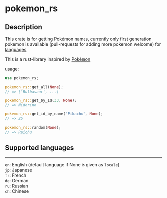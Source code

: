 # pokemon_rs

## Description
This crate is for getting Pokémon names, currently only first generation pokemon
is available (pull-requests for adding more pokemon welcome) for [languages](#supported-languages)

This is a rust-library inspired by [Pokémon](https://github.com/sindresorhus/pokemon)

usage:

```rust
use pokemon_rs;

pokemon_rs::get_all(None);
// => ['Bulbasaur', ...]

pokemon_rs::get_by_id(33, None);
// => Nidorino

pokemon_rs::get_id_by_name("Pikachu", None);
// => 25

pokemon_rs::random(None);
// => Raichu
```

## Supported languages
---
`en`: English (default language if None is given as `locale`)  
`jp`: Japanese  
`fr`: French  
`de`: German  
`ru`: Russian  
`ch`: Chinese  
